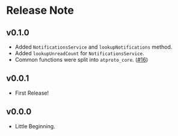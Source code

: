 # Release Note

## v0.1.0

- Added `NotificationsService` and `lookupNotifications` method.
- Added `lookupUnreadCount` for `NotificationsService`.
- Common functions were split into `atproto_core`. ([#16](https://github.com/myConsciousness/atproto.dart/issues/16))

## v0.0.1

- First Release!

## v0.0.0

- Little Beginning.
